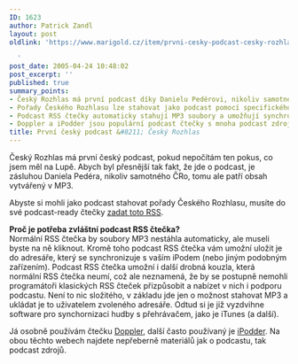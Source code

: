 ```yaml
---
ID: 1623
author: Patrick Zandl
layout: post
oldlink: 'https://www.marigold.cz/item/prvni-cesky-podcast-cesky-rozhlas

  '
post_date: 2005-04-24 10:48:02
post_excerpt: ''
published: true
summary_points:
- Český Rozhlas má první podcast díky Danielu Pedérovi, nikoliv samotnému ČRo.
- Pořady Českého Rozhlasu lze stahovat jako podcast pomocí specifického RSS.
- Podcast RSS čtečky automaticky stahují MP3 soubory a umožňují synchronizaci s přehrávači.
- Doppler a iPodder jsou populární podcast čtečky s mnoha podcast zdroji.
title: První český podcast &#8211; Český Rozhlas
---
```


<p>Český Rozhlas má první český podcast, pokud nepočítám ten pokus, co jsem měl na Lupě. Abych byl přesnější tak fakt, že jde o podcast, je zásluhou Daniela Pedéra, nikoliv samotného ČRo, tomu ale patří obsah vytvářený v MP3.</p>

<p>Abyste si mohli jako podcast stahovat pořady Českého Rozhlasu, musíte do své podcast-ready čtečky <a href="http://www.infoset.com/rss/podcast-cro6.200.rss">zadat toto RSS</a>.</p>

<p><b>Proč je potřeba zvláštní podcast RSS čtečka?</b><br/>Normální RSS čtečka by soubory MP3 nestáhla automaticky, ale museli byste na ně kliknout. Kromě toho podcast RSS čtečka vám umožní uložit je do adresáře, který se synchronizuje s vaším iPodem (nebo jiným podobným zařízením). Podcast RSS čtečka umožní i další drobná kouzla, která normální RSS čtečka neumí, což ale neznamená, že by se postupně nemohli programátoři klasických RSS čteček přizpůsobit a nabízet v nich i podporu podcastu. Není to nic složitého, v základu jde jen o možnost stahovat MP3 a ukládat je to uživatelem zvoleného adresáře. Odtud si je již vyzdvihne software pro synchornizaci hudby s přehrávačem, jako je iTunes (a další).</p>

<p>Já osobně používám čtečku <a href="http://www.dopplerradio.net/">Doppler</a>, další často používaný je <a href="http://www.ipodder.org/">iPodder</a>. Na obou těchto webech najdete nepřeberně materiálů jak o podcastu, tak podcast zdrojů.
</p>